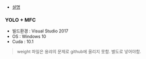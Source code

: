 * [설명](https://github.com/GoodayTH/RobotMentor/wiki/YOLO_V3_MFC_CUSTOM)

### YOLO + MFC

* 빌드환경 : Visual Studio 2017
* OS : Windows 10
* Cuda : 10.1

> weight 파일은 용랴의 문제로 github에 올리지 못함. 별도로 넣어야함.
